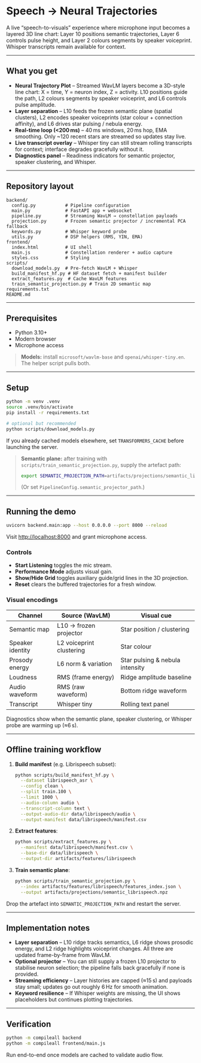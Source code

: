 # Speech → Neural Trajectories

A live “speech-to-visuals” experience where microphone input becomes a layered 3D line chart: Layer 10 positions semantic trajectories, Layer 6 controls pulse height, and Layer 2 colours segments by speaker voiceprint. Whisper transcripts remain available for context.

---

## What you get

- **Neural Trajectory Plot** – Streamed WavLM layers become a 3D-style line chart: X = time, Y = neuron index, Z = activity. L10 positions guide the path, L2 colours segments by speaker voiceprint, and L6 controls pulse amplitude.
- **Layer separation** – L10 feeds the frozen semantic plane (spatial clusters), L2 encodes speaker voiceprints (star colour + connection affinity), and L6 drives star pulsing / nebula energy.
- **Real-time loop (<200 ms)** – 40 ms windows, 20 ms hop, EMA smoothing. Only ~120 recent stars are streamed so updates stay live.
- **Live transcript overlay** – Whisper tiny can still stream rolling transcripts for context; interface degrades gracefully without it.
- **Diagnostics panel** – Readiness indicators for semantic projector, speaker clustering, and Whisper.

---

## Repository layout

```
backend/
  config.py           # Pipeline configuration
  main.py             # FastAPI app + websocket
  pipeline.py         # Streaming WavLM → constellation payloads
  projection.py       # Frozen semantic projector / incremental PCA fallback
  keywords.py         # Whisper keyword probe
  utils.py            # DSP helpers (RMS, YIN, EMA)
frontend/
  index.html          # UI shell
  main.js             # Constellation renderer + audio capture
  styles.css          # Styling
scripts/
  download_models.py  # Pre-fetch WavLM + Whisper
  build_manifest_hf.py # HF dataset fetch + manifest builder
  extract_features.py  # Cache WavLM features
  train_semantic_projection.py # Train 2D semantic map
requirements.txt
README.md
```

---

## Prerequisites

- Python 3.10+
- Modern browser
- Microphone access

> **Models:** install `microsoft/wavlm-base` and `openai/whisper-tiny.en`. The helper script pulls both.

---

## Setup

```bash
python -m venv .venv
source .venv/bin/activate
pip install -r requirements.txt

# optional but recommended
python scripts/download_models.py
```

If you already cached models elsewhere, set `TRANSFORMERS_CACHE` before launching the server.

> **Semantic plane:** after training with `scripts/train_semantic_projection.py`, supply the artefact path:
>
> ```bash
> export SEMANTIC_PROJECTION_PATH=artifacts/projections/semantic_librispeech.npz
> ```
>
> (Or set `PipelineConfig.semantic_projector_path`.)

---

## Running the demo

```bash
uvicorn backend.main:app --host 0.0.0.0 --port 8000 --reload
```

Visit [http://localhost:8000](http://localhost:8000) and grant microphone access.

### Controls

- **Start Listening** toggles the mic stream.
- **Performance Mode** adjusts visual gain.
- **Show/Hide Grid** toggles auxiliary guide/grid lines in the 3D projection.
- **Reset** clears the buffered trajectories for a fresh window.

### Visual encodings

| Channel          | Source (WavLM)                 | Visual cue                       |
|------------------|-------------------------------|----------------------------------|
| Semantic map     | L10 → frozen projector        | Star position / clustering       |
| Speaker identity | L2 voiceprint clustering      | Star colour                      |
| Prosody energy   | L6 norm & variation           | Star pulsing & nebula intensity  |
| Loudness         | RMS (frame energy)            | Ridge amplitude baseline         |
| Audio waveform   | RMS (raw waveform)            | Bottom ridge waveform            |
| Transcript       | Whisper tiny                  | Rolling text panel               |

Diagnostics show when the semantic plane, speaker clustering, or Whisper probe are warming up (≈6 s).

---

## Offline training workflow

1. **Build manifest** (e.g. Librispeech subset):
   ```bash
   python scripts/build_manifest_hf.py \
     --dataset librispeech_asr \
     --config clean \
     --split train.100 \
     --limit 1000 \
     --audio-column audio \
     --transcript-column text \
     --output-audio-dir data/librispeech/audio \
     --output-manifest data/librispeech/manifest.csv
   ```
2. **Extract features**:
   ```bash
   python scripts/extract_features.py \
     --manifest data/librispeech/manifest.csv \
     --base-dir data/librispeech \
     --output-dir artifacts/features/librispeech
   ```
3. **Train semantic plane**:
   ```bash
   python scripts/train_semantic_projection.py \
     --index artifacts/features/librispeech/features_index.json \
     --output artifacts/projections/semantic_librispeech.npz
   ```

Drop the artefact into `SEMANTIC_PROJECTION_PATH` and restart the server.

---

## Implementation notes

- **Layer separation** – L10 ridge tracks semantics, L6 ridge shows prosodic energy, and L2 ridge highlights voiceprint changes. All three are updated frame-by-frame from WavLM.
- **Optional projector** – You can still supply a frozen L10 projector to stabilise neuron selection; the pipeline falls back gracefully if none is provided.
- **Streaming efficiency** – Layer histories are capped (≈15 s) and payloads stay small; updates go out roughly 6 Hz for smooth animation.
- **Keyword resilience** – If Whisper weights are missing, the UI shows placeholders but continues plotting trajectories.

---

## Verification

```bash
python -m compileall backend
python -m compileall frontend/main.js
```

Run end-to-end once models are cached to validate audio flow.
